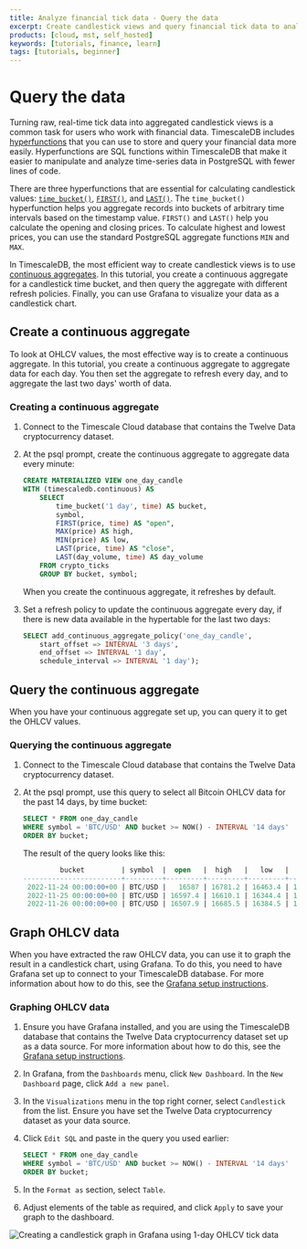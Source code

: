 ```yaml
---
title: Analyze financial tick data - Query the data
excerpt: Create candlestick views and query financial tick data to analyze price changes
products: [cloud, mst, self_hosted]
keywords: [tutorials, finance, learn]
tags: [tutorials, beginner]
---
```


# Query the data

Turning raw, real-time tick data into aggregated candlestick views is a common
task for users who work with financial data. TimescaleDB includes
[hyperfunctions][hyperfunctions]
that you can use to store and query your financial data more easily.
Hyperfunctions are SQL functions within TimescaleDB that make it easier to
manipulate and analyze time-series data in PostgreSQL with fewer lines of code.

There are three hyperfunctions that are essential for calculating candlestick
values: [`time_bucket()`][time-bucket], [`FIRST()`][first], and [`LAST()`][last].
The `time_bucket()` hyperfunction helps you aggregate records into buckets of
arbitrary time intervals based on the timestamp value. `FIRST()` and `LAST()`
help you calculate the opening and closing prices. To calculate highest and
lowest prices, you can use the standard PostgreSQL aggregate functions `MIN` and
`MAX`.

In TimescaleDB, the most efficient way to create candlestick views is to use
[continuous aggregates][caggs].
In this tutorial, you create a continuous aggregate for a candlestick time
bucket, and then query the aggregate with different refresh policies. Finally,
you can use Grafana to visualize your data as a candlestick chart.

## Create a continuous aggregate

To look at OHLCV values, the most effective way is to create a continuous
aggregate. In this tutorial, you create a continuous aggregate to aggregate data
for each day. You then set the aggregate to refresh every day, and to aggregate
the last two days' worth of data.

<Procedure>

### Creating a continuous aggregate

1.  Connect to the Timescale Cloud database that contains the Twelve Data
    cryptocurrency dataset.

1.  At the psql prompt, create the continuous aggregate to aggregate data every
    minute:

    ```sql
    CREATE MATERIALIZED VIEW one_day_candle
    WITH (timescaledb.continuous) AS
        SELECT
            time_bucket('1 day', time) AS bucket,
            symbol,
            FIRST(price, time) AS "open",
            MAX(price) AS high,
            MIN(price) AS low,
            LAST(price, time) AS "close",
            LAST(day_volume, time) AS day_volume
        FROM crypto_ticks
        GROUP BY bucket, symbol;
    ```

    When you create the continuous aggregate, it refreshes by default.

1.  Set a refresh policy to update the continuous aggregate every day,
    if there is new data available in the hypertable for the last two days:

    ```sql
    SELECT add_continuous_aggregate_policy('one_day_candle',
        start_offset => INTERVAL '3 days',
        end_offset => INTERVAL '1 day',
        schedule_interval => INTERVAL '1 day');
    ```

</Procedure>

## Query the continuous aggregate

When you have your continuous aggregate set up, you can query it to get the
OHLCV values.

<Procedure>

### Querying the continuous aggregate

1.  Connect to the Timescale Cloud database that contains the Twelve Data
    cryptocurrency dataset.

1.  At the psql prompt, use this query to select all Bitcoin OHLCV data for the
    past 14 days, by time bucket:

    ```sql
    SELECT * FROM one_day_candle
    WHERE symbol = 'BTC/USD' AND bucket >= NOW() - INTERVAL '14 days'
    ORDER BY bucket;
    ```

    The result of the query looks like this:

    ```sql
             bucket         | symbol  |  open   |  high   |   low   |  close  | day_volume
    ------------------------+---------+---------+---------+---------+---------+------------
     2022-11-24 00:00:00+00 | BTC/USD |   16587 | 16781.2 | 16463.4 | 16597.4 |      21803
     2022-11-25 00:00:00+00 | BTC/USD | 16597.4 | 16610.1 | 16344.4 | 16503.1 |      20788
     2022-11-26 00:00:00+00 | BTC/USD | 16507.9 | 16685.5 | 16384.5 | 16450.6 |      12300
    ```

</Procedure>

## Graph OHLCV data

When you have extracted the raw OHLCV data, you can use it to graph the result
in a candlestick chart, using Grafana. To do this, you need to have Grafana set
up to connect to your TimescaleDB database. For more information about how to do
this, see the [Grafana setup instructions][grafana-setup].

<Procedure>

### Graphing OHLCV data

1.  Ensure you have Grafana installed, and you are using the TimescaleDB
    database that contains the Twelve Data cryptocurrency dataset set up as a
    data source. For more information about how to do this, see the
    [Grafana setup instructions][grafana-setup].
1.  In Grafana, from the `Dashboards` menu, click `New Dashboard`. In the
    `New Dashboard` page, click `Add a new panel`.
1.  In the `Visualizations` menu in the top right corner, select `Candlestick`
    from the list. Ensure you have set the Twelve Data cryptocurrency dataset as
    your data source.
1.  Click `Edit SQL` and paste in the query you used earlier:

    ```sql
    SELECT * FROM one_day_candle
    WHERE symbol = 'BTC/USD' AND bucket >= NOW() - INTERVAL '14 days'
    ORDER BY bucket;
    ```

1.  In the `Format as` section, select `Table`.
1.  Adjust elements of the table as required, and click `Apply` to save your
    graph to the dashboard.

<img class="main-content__illustration"
    src="https://s3.amazonaws.com/assets.timescale.com/docs/images/Grafana_candlestick_1day.png"
    alt="Creating a candlestick graph in Grafana using 1-day OHLCV tick data"
/>

</Procedure>

[caggs]: /timescaledb/:currentVersion:/how-to-guides/continuous-aggregates/
[first]: /api/:currentVersion:/hyperfunctions/first/
[hyperfunctions]: /api/:currentVersion:/hyperfunctions/
[intraday-tutorial]: /timescaledb/:currentVersion:/tutorials/analyze-intraday-stocks/
[last]: /api/:currentVersion:/hyperfunctions/last/
[time-bucket]: /api/:currentVersion:/hyperfunctions/time_bucket/
[lag]: https://www.postgresqltutorial.com/postgresql-lag-function/
[grafana-setup]: /timescaledb/:currentVersion:/tutorials/grafana/grafana-timescalecloud/
